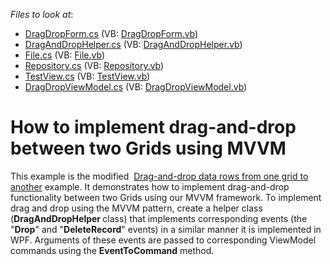 <!-- default file list -->
*Files to look at*:

* [DragDropForm.cs](./CS/DragDropForm.cs) (VB: [DragDropForm.vb](./VB/DragDropForm.vb))
* [DragAndDropHelper.cs](./CS/DragDropHelper/DragAndDropHelper.cs) (VB: [DragAndDropHelper.vb](./VB/DragDropHelper/DragAndDropHelper.vb))
* [File.cs](./CS/Model/File.cs) (VB: [File.vb](./VB/Model/File.vb))
* [Repository.cs](./CS/Model/Repository.cs) (VB: [Repository.vb](./VB/Model/Repository.vb))
* [TestView.cs](./CS/View/TestView.cs) (VB: [TestView.vb](./VB/View/TestView.vb))
* [DragDropViewModel.cs](./CS/ViewModels/DragDropViewModel.cs) (VB: [DragDropViewModel.vb](./VB/ViewModels/DragDropViewModel.vb))
<!-- default file list end -->
# How to implement drag-and-drop between two Grids using MVVM


<p>This example is the modified  <a href="https://www.devexpress.com/Support/Center/p/E694">Drag-and-drop data rows from one grid to another</a> example. It demonstrates how to implement drag-and-drop functionality between two Grids using our MVVM framework. To implement drag and drop using the MVVM pattern, create a helper class (<strong>DragAndDropHelper </strong>class) that implements corresponding events (the "<strong>Drop</strong>" and "<strong>DeleteRecord</strong>" events) in a similar manner it is implemented in WPF. Arguments of these events are passed to corresponding ViewModel commands using the <strong>EventToCommand</strong> method.</p>

<br/>


